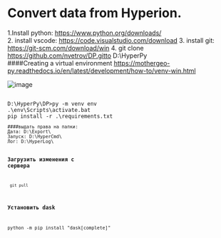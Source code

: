 # Convert data from Hyperion.


1.Install python: https://www.python.org/downloads/  
2. install vscode: https://code.visualstudio.com/download
3. install git:  https://git-scm.com/download/win
4. git clone https://github.com/nvetrov/DP.gitto D:\HyperPy\
####Creating a virtual environment
https://mothergeo-py.readthedocs.io/en/latest/development/how-to/venv-win.html

![image](https://user-images.githubusercontent.com/17742497/209914640-709a366f-042a-4020-aa5a-5351c1dd3d4e.png)




<code>
D:\HyperPy\DP>py -m venv env
.\env\Scripts\activate.bat
pip install -r .\requirements.txt
<code/>
####выдать права на папки: 
Дата: D:\Export\ 
Запуск: D:\HyperCmd\
Лог: D:\HyperLog\


### Загрузить изменения с сервера
<code> git pull  </code> 
### Установить dask
python -m pip install "dask[complete]"
